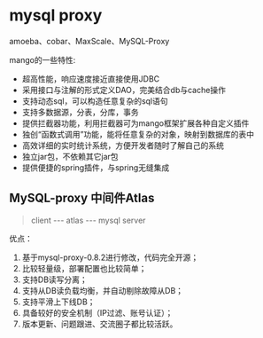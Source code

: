 # mysql proxy

amoeba、cobar、MaxScale、MySQL-Proxy

mango的一些特性:
*	超高性能，响应速度接近直接使用JDBC
*	采用接口与注解的形式定义DAO，完美结合db与cache操作
*	支持动态sql，可以构造任意复杂的sql语句
*	支持多数据源，分表，分库，事务
*	提供拦截器功能，利用拦截器可为mango框架扩展各种自定义插件
*	独创“函数式调用”功能，能将任意复杂的对象，映射到数据库的表中
*	高效详细的实时统计系统，方便开发者随时了解自己的系统
*	独立jar包，不依赖其它jar包
*	提供便捷的spring插件，与spring无缝集成


## MySQL-proxy 中间件Atlas

>	client --- atlas --- mysql server

优点：
1.	基于mysql-proxy-0.8.2进行修改，代码完全开源；
2.	比较轻量级，部署配置也比较简单；
3.	支持DB读写分离；
4.	支持从DB读负载均衡，并自动剔除故障从DB；
5.	支持平滑上下线DB；
6.	具备较好的安全机制（IP过滤、账号认证）；
7.	版本更新、问题跟进、交流圈子都比较活跃。

